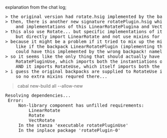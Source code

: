 explanation from the chat log;   

 <pre>
> the original version had rotate.hsig implemented by the backpacks LinearRotate and VectRotate   
> then, there is another new signature rotatePlugin.hsig which imports rotate (and so needs mixins of it.?) 
    and implementations of this LinearRotatePlugina and VectRotatePlugin   
> this also use Rotate... but specific implementations of it, so almost tempted not to import Rotate at all
    but directly import LinearRotate and not use mixins for that   
> because it might be a problem if it tried to mix up the mixins... 
    like if the backpack LinearRotatePlugin (implementing the signature RotatePlugin) by importing Rotate, 
    could have this implemented by the wrong backpack! namely VectRotate...   
> so it seems like the only thing that should actually have any mixins at all is the example itself; 
    RotatePluginUse, which imports both the instantiations of RotatePlugin (LinearRotatePlugin and VectRotatePlugin),
    AND it imports RotateUse, which itself imports both the original backpacks VectRotate and LiearRotate...   
> i guess the original backpacks are supplied to RotateUse in the original package... 
    so no extra mixins requred there...   
</pre>

> cabal new-build all --allow-new

 <pre>
Resolving dependencies...   
 Error:   
     Non-library component has unfilled requirements:   
         LinearRotate   
         Rotate   
         VectRotate   
     In the stanza 'executable rotatePluginUse'   
     In the inplace package 'rotatePlugin-0'   
</pre>

